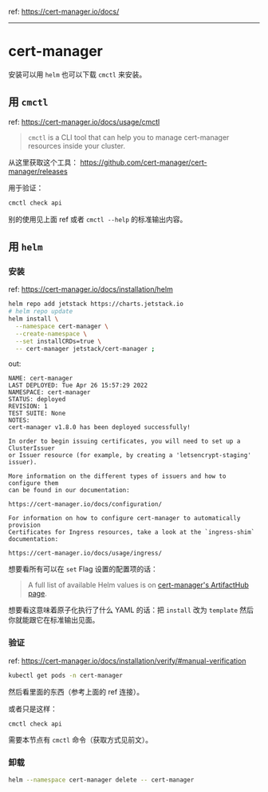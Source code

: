 
ref: https://cert-manager.io/docs/

----

# cert-manager

安装可以用 `helm` 也可以下载 `cmctl` 来安装。

## 用 `cmctl`

ref: https://cert-manager.io/docs/usage/cmctl

> `cmctl` is a CLI tool that can help you to manage cert-manager resources inside your cluster.
> 

从这里获取这个工具： https://github.com/cert-manager/cert-manager/releases

用于验证：

~~~ sh
cmctl check api
~~~

别的使用见上面 ref 或者 `cmctl --help` 的标准输出内容。

## 用 `helm`

### 安装

ref: https://cert-manager.io/docs/installation/helm

~~~ sh
helm repo add jetstack https://charts.jetstack.io
# helm repo update
helm install \
  --namespace cert-manager \
  --create-namespace \
  --set installCRDs=true \
  -- cert-manager jetstack/cert-manager ;
~~~

out:

~~~ text
NAME: cert-manager
LAST DEPLOYED: Tue Apr 26 15:57:29 2022
NAMESPACE: cert-manager
STATUS: deployed
REVISION: 1
TEST SUITE: None
NOTES:
cert-manager v1.8.0 has been deployed successfully!

In order to begin issuing certificates, you will need to set up a ClusterIssuer
or Issuer resource (for example, by creating a 'letsencrypt-staging' issuer).

More information on the different types of issuers and how to configure them
can be found in our documentation:

https://cert-manager.io/docs/configuration/

For information on how to configure cert-manager to automatically provision
Certificates for Ingress resources, take a look at the `ingress-shim`
documentation:

https://cert-manager.io/docs/usage/ingress/
~~~

想要看所有可以在 `set` Flag 设置的配置项的话：

> A full list of available Helm values is on [cert-manager's ArtifactHub page](https://artifacthub.io/packages/helm/cert-manager/cert-manager).
> 

想要看这意味着原子化执行了什么 YAML 的话：把 `install` 改为 `template` 然后你就能跟它在标准输出见面。

### 验证

ref: https://cert-manager.io/docs/installation/verify/#manual-verification

~~~ sh
kubectl get pods -n cert-manager
~~~

然后看里面的东西（参考上面的 ref 连接）。

或者只是这样：

~~~ sh
cmctl check api
~~~

需要本节点有 `cmctl` 命令（获取方式见前文）。

### 卸载

~~~ sh
helm --namespace cert-manager delete -- cert-manager
~~~

